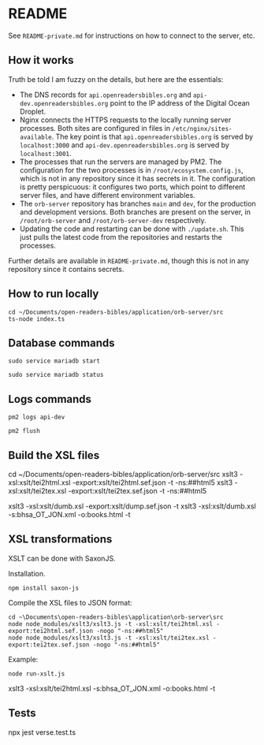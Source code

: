 # README

See `README-private.md` for instructions on how to connect to the server, etc.

## How it works
Truth be told I am fuzzy on the details, but here are the essentials:

* The DNS records for `api.openreadersbibles.org` and `api-dev.openreadersbibles.org` point to the IP address of the Digital Ocean Droplet.
* Nginx connects the HTTPS requests to the locally running server processes. Both sites are configured in files in `/etc/nginx/sites-available`. The key point is that `api.openreadersbibles.org` is served by `localhost:3000` and `api-dev.openreadersbibles.org` is served by `localhost:3001`.
* The processes that run the servers are managed by PM2. The configuration for the two processes is in `/root/ecosystem.config.js`, which is not in any repository since it has secrets in it. The configuration is pretty perspicuous: it configures two ports, which point to different server files, and have different environment variables.
* The `orb-server` repository has branches `main` and `dev`, for the production and development versions. Both branches are present on the server, in `/root/orb-server` and `/root/orb-server-dev` respectively.
* Updating the code and restarting can be done with `./update.sh`. This just pulls the latest code from the repositories and restarts the processes.

Further details are available in `README-private.md`, though this is not in any repository since it contains secrets.

## How to run locally

```
cd ~/Documents/open-readers-bibles/application/orb-server/src
ts-node index.ts
```

## Database commands
```
sudo service mariadb start
```

```
sudo service mariadb status
```

## Logs commands

```
pm2 logs api-dev
```

```
pm2 flush
```


## Build the XSL files

cd ~/Documents/open-readers-bibles/application/orb-server/src
xslt3 -xsl:xslt/tei2html.xsl -export:xslt/tei2html.sef.json -t -ns:##html5
xslt3 -xsl:xslt/tei2tex.xsl -export:xslt/tei2tex.sef.json -t -ns:##html5

xslt3 -xsl:xslt/dumb.xsl -export:xslt/dump.sef.json -t 
xslt3 -xsl:xslt/dumb.xsl -s:bhsa_OT_JON.xml -o:books.html -t


## XSL transformations
XSLT can be done with SaxonJS. 

Installation.
```
npm install saxon-js
```

Compile the XSL files to JSON format:
```
cd ~\Documents\open-readers-bibles\application\orb-server\src
node node_modules/xslt3/xslt3.js -t -xsl:xslt/tei2html.xsl -export:tei2html.sef.json -nogo "-ns:##html5"
node node_modules/xslt3/xslt3.js -t -xsl:xslt/tei2tex.xsl -export:tei2tex.sef.json -nogo "-ns:##html5"
```

Example:
```
node run-xslt.js
```

xslt3 -xsl:xslt/tei2html.xsl -s:bhsa_OT_JON.xml -o:books.html -t

## Tests

npx jest verse.test.ts

